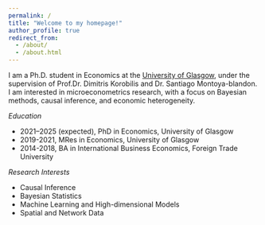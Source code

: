 ```yaml
---
permalink: /
title: "Welcome to my homepage!"
author_profile: true
redirect_from: 
  - /about/
  - /about.html
---
```


I am a Ph.D. student in Economics at the [University of Glasgow](https://www.gla.ac.uk/postgraduate/research/economics/), under the supervision of Prof.Dr. Dimitris Korobilis and Dr. Santiago Montoya-blandon. I am interested in microeconometrics research, with a focus on Bayesian methods, causal inference, and economic heterogeneity.

*Education*
+ 2021–2025 (expected), PhD in Economics, University of Glasgow
+ 2019-2021, MRes in Economics, University of Glasgow
+ 2014-2018, BA in International Business Economics, Foreign Trade University

*Research Interests*
+ Causal Inference
+ Bayesian Statistics
+ Machine Learning and High-dimensional Models
+ Spatial and Network Data